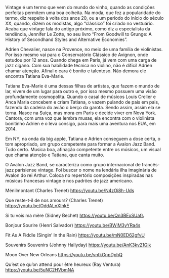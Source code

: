 Vintage é um termo que vem do mundo do vinho, quando as condições perfeitas permitem uma boa colheita. Na moda, que fez a popularidade do termo, diz respeito à volta dos anos 20, ou a um período do início do século XX, quando, dizem os modistas, algo “clássico” foi criado no vestuário. Acaba que vintage fala do antigo próximo, como diz a especialista da tendência, Jennifer Le Zotte, no seu livro “From Goodwill to Grunge: A History of Secondhand Styles and Alternative Economies”. 

Adrien Chevalier, nasce na  Provence, no meio de uma família de violinistas. Por isso mesmo vai para o  Conservatório Clássico de Avignon, onde estudou por 12 anos. Quando chega em Paris, já vem com uma carga de jazz cigano. Com sua habilidade técnica no violino, não é difícil Adrien chamar atenção. Afinal o cara é bonito e talentoso. Não demora ele encontra  Tatiana Eva-Marie. 

Tatiana Eva-Marie é uma dessas filhas de artistas, que fazem o mundo de lar, vivem de um lugar para outro e, por isso mesmo possuem uma visão profundamente cosmopolita. Quando o casal de músicos Louis Crelier e Anca Maria concebem e criam Tatiana, o vazem pulando de pais em pais, fazendo da cadeira do avião o berço da garota. Sendo assim, assim ela se torna. Nasce na Suíça, mas mora em Paris e decide viver em Nova York. Cantora, com uma voz que lembra musas, ela encontra com o violinista bonitinho Adrien e o leva consigo, para mais uma aventura nos EUA, em 2014.

Em NY, na onda da big apple, Tatiana e Adrien conseguem a dose certa, o tom apropriado, um grupo competente para formar a Avalon Jazz Band. Tudo certo. Musica boa, afinação competente entre os músicos, um visual que chama atenção e Tatiana, que canta muito.

O Avalon Jazz Band, se caracteriza como grupo internacional de francês-jazz parisiense vintage. Foi buscar o nome  na lendária ilha imaginária de Avalon do rei Arthur. Coloca no  repertório composições inspiradas nas músicas francesas vintage e nos padrões de jazz americano.


Ménilmontant (Charles Trenet)
 https://youtu.be/N4zOi8h-Uds
 
Que reste-t-il de nos amours? (Charles Trenet)
 https://youtu.be/OddALnXIhkE
 
Si tu vois ma mère (Sidney Bechet)
 https://youtu.be/Qn3BExSUafs
 
Bonjour Sourire (Henri Salvador)
 https://youtu.be/BWiM3yYRa4s
 
Fit As A Fiddle (Singin’ In the Rain)
 https://youtu.be/mN0ED62gfvU
 
Souvenirs Souvenirs (Johnny Hallyday)
 https://youtu.be/AnK3kv21Gik
 
Moon Over New Orleans
 https://youtu.be/vntkGnpDphQ
 
 Qu’est ce qu’on attend pour être heureux (Ray Ventura)
 https://youtu.be/5uNC2HVbmNA
 



